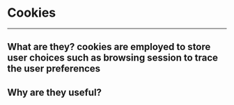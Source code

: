 # Cookies
----------
What are they?
cookies are employed to store user choices such as browsing session to trace the user preferences
---------------------
Why are they useful?
--------------------
